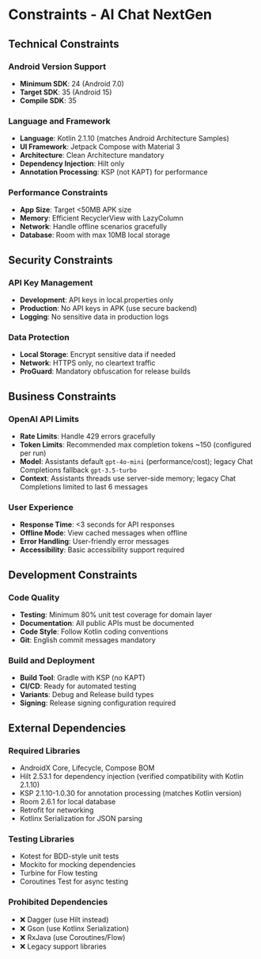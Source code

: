 # Constraints - AI Chat NextGen

## Technical Constraints

### Android Version Support
- **Minimum SDK**: 24 (Android 7.0)
- **Target SDK**: 35 (Android 15)
- **Compile SDK**: 35

### Language and Framework
- **Language**: Kotlin 2.1.10 (matches Android Architecture Samples)
- **UI Framework**: Jetpack Compose with Material 3
- **Architecture**: Clean Architecture mandatory
- **Dependency Injection**: Hilt only
- **Annotation Processing**: KSP (not KAPT) for performance

### Performance Constraints
- **App Size**: Target <50MB APK size
- **Memory**: Efficient RecyclerView with LazyColumn
- **Network**: Handle offline scenarios gracefully
- **Database**: Room with max 10MB local storage

## Security Constraints

### API Key Management
- **Development**: API keys in local.properties only
- **Production**: No API keys in APK (use secure backend)
- **Logging**: No sensitive data in production logs

### Data Protection
- **Local Storage**: Encrypt sensitive data if needed
- **Network**: HTTPS only, no cleartext traffic
- **ProGuard**: Mandatory obfuscation for release builds

## Business Constraints

### OpenAI API Limits
- **Rate Limits**: Handle 429 errors gracefully
- **Token Limits**: Recommended max completion tokens ~150 (configured per run)
- **Model**: Assistants default `gpt-4o-mini` (performance/cost); legacy Chat Completions fallback `gpt-3.5-turbo`
- **Context**: Assistants threads use server-side memory; legacy Chat Completions limited to last 6 messages

### User Experience
- **Response Time**: <3 seconds for API responses
- **Offline Mode**: View cached messages when offline
- **Error Handling**: User-friendly error messages
- **Accessibility**: Basic accessibility support required

## Development Constraints

### Code Quality
- **Testing**: Minimum 80% unit test coverage for domain layer
- **Documentation**: All public APIs must be documented
- **Code Style**: Follow Kotlin coding conventions
- **Git**: English commit messages mandatory

### Build and Deployment
- **Build Tool**: Gradle with KSP (no KAPT)
- **CI/CD**: Ready for automated testing
- **Variants**: Debug and Release build types
- **Signing**: Release signing configuration required

## External Dependencies

### Required Libraries
- AndroidX Core, Lifecycle, Compose BOM
- Hilt 2.53.1 for dependency injection (verified compatibility with Kotlin 2.1.10)
- KSP 2.1.10-1.0.30 for annotation processing (matches Kotlin version)
- Room 2.6.1 for local database
- Retrofit for networking
- Kotlinx Serialization for JSON parsing

### Testing Libraries
- Kotest for BDD-style unit tests
- Mockito for mocking dependencies
- Turbine for Flow testing
- Coroutines Test for async testing

### Prohibited Dependencies
- ❌ Dagger (use Hilt instead)
- ❌ Gson (use Kotlinx Serialization)
- ❌ RxJava (use Coroutines/Flow)
- ❌ Legacy support libraries
